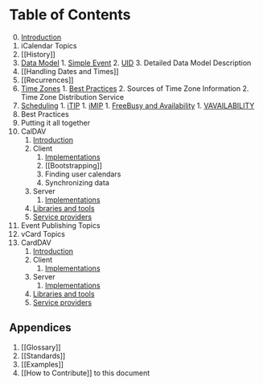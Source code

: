 # Table of Contents #

0. [Introduction](home)
1. iCalendar Topics
  1. [[History]]
  2. [Data Model](Data-Model/Data-Model)
    1. [Simple Event](Data-Model/Simple-Event)
    2. [UID](Data-Model/UID)
    3. Detailed Data Model Description
  3. [[Handling Dates and Times]]
  4. [[Recurrences]]
  5. [Time Zones](Time-Zones/Time-Zones)
  	1. [Best Practices](Time-Zones/Best-Practices)
  	2. Sources of Time Zone Information
  	2. Time Zone Distribution Service
  6. [Scheduling](Scheduling/Scheduling)
    1. [iTIP](Scheduling/iTIP)
    1. [iMIP](Scheduling/iMIP)
    1. [FreeBusy and Availability](Scheduling/FreeBusyAvailability)
    1. [VAVAILABILITY](Scheduling/vavailability) 
  7. Best Practices
  8. Putting it all together
2. CalDAV
    1. [Introduction](CalDAV/introduction)
    1. Client
        1. [Implementations](CalDAV/Client-Implementations)
        1. [[Bootstrapping]]
        1. Finding user calendars
        1. Synchronizing data
    1. Server
        1. [Implementations](CalDAV/Server-Implementations)
    1. [Libraries and tools](CalDAV/libraries)
    1. [Service providers](CalDAV/services)
3. Event Publishing Topics
4. vCard Topics
5. CardDAV
    1. [Introduction](CardDAV/introduction)
    1. Client
        1. [Implementations](CardDAV/Client-Implementations)
    1. Server
        1. [Implementations](CardDAV/Server-Implementations)
    1. [Libraries and tools](CardDAV/libraries)
    1. [Service providers](CardDAV/services)

## Appendices

1. [[Glossary]]
1. [[Standards]]
1. [[Examples]]
1. [[How to Contribute]] to this document

